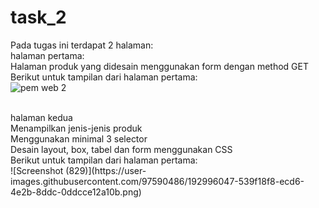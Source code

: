 # task_2 <br />
Pada tugas ini terdapat 2 halaman:<br />
halaman pertama: <br />
Halaman produk yang didesain menggunakan form dengan method GET<br />
Berikut untuk tampilan dari halaman pertama: <br /> 
![pem web 2](https://user-images.githubusercontent.com/97590486/194267231-33edb14b-935f-4f5b-8e18-c64f57a16bb3.png)

<br />
halaman kedua<br />
Menampilkan jenis-jenis produk<br />
Menggunakan minimal 3 selector<br />
Desain layout, box, tabel dan form menggunakan CSS<br />
Berikut untuk tampilan dari halaman pertama: <br /> 
![Screenshot (829)](https://user-images.githubusercontent.com/97590486/192996047-539f18f8-ecd6-4e2b-8ddc-0ddcce12a10b.png)
